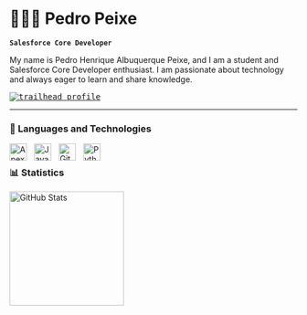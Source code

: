 # 👨🏻‍💻 Pedro Peixe

**`Salesforce Core Developer`**

My name is Pedro Henrique Albuquerque Peixe, and I am a student and Salesforce Core Developer enthusiast. I am passionate about technology and always eager to learn and share knowledge.
<p align="left">
    <a href="https://www.salesforce.com/trailblazer/sgnbnnicftvf5gjui9">
        <img 
            alt="trailhead profile" 
            style="font-family: 'Cascadia Code', 'Fira Mono', 'Consolas', monospace;" 
            src="https://img.shields.io/badge/Trailhead%20Profile-blue?style=for-the-badge&logo=icloud&logoColor=white"
        />
    </a>
    <a href="https://www.salesforce.com/trailblazer/sgnbnnicftvf5gjui9">
</a>
</p>

---

### 🤖 Languages and Technologies

<img 
    align="left" 
    alt="Apex"
    title="Apex" 
    width="30px" 
    style="padding-right: 10px;" 
    src="https://cdn.jsdelivr.net/gh/devicons/devicon@latest/icons/salesforce/salesforce-original.svg" 
/>
<img 
    align="left" 
    alt="JavaScript" 
    title="JavaScript"
    width="30px" 
    style="padding-right: 10px;" 
    src="https://cdn.jsdelivr.net/gh/devicons/devicon@latest/icons/javascript/javascript-original.svg" 
/> 
<img 
    align="left" 
    alt="Git" 
    title="Git"
    width="30px" 
    style="padding-right: 10px;" 
    src="https://cdn.jsdelivr.net/gh/devicons/devicon@latest/icons/git/git-original.svg" 
/>
<img 
    align="left" 
    alt="Python" 
    title="Python"
    width="30px" 
    style="padding-right: 10px;" 
    src="https://cdn.jsdelivr.net/gh/devicons/devicon@latest/icons/python/python-original.svg" 
/>
<br/>
### 📊 Statistics
<p>
  <img 
    align="left" 
    alt="GitHub Stats" 
    height="200" 
    style="padding-right: 10px;" 
    src="https://github-readme-stats.vercel.app/api?username=PedroHAPeixe&show_icons=true&theme=tokyonight&include_all_commits=true&locale=" 
  />
